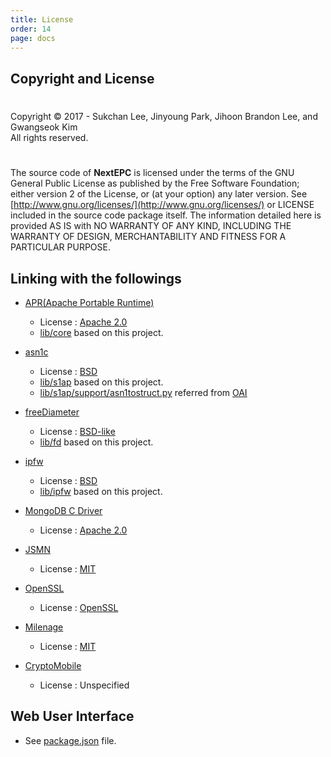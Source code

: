 ```yaml
---
title: License
order: 14
page: docs
---
```



## Copyright and License

#
Copyright © 2017 - Sukchan Lee, Jinyoung Park, Jihoon Brandon Lee, and Gwangseok Kim  
All rights reserved.  
#
The source code of **NextEPC** is licensed under the terms of the GNU General Public License as published by the Free Software Foundation; either version 2 of the License, or (at your option) any later version. See [http://www.gnu.org/licenses/](http://www.gnu.org/licenses/) or LICENSE included in the source code package itself. The information detailed here is provided AS IS with NO WARRANTY OF ANY KIND, INCLUDING THE WARRANTY OF DESIGN, MERCHANTABILITY AND FITNESS FOR A PARTICULAR PURPOSE.

## Linking with the followings

- [APR(Apache Portable Runtime)](https://apr.apache.org/)
    - License : [Apache 2.0](http://www.apache.org/licenses/LICENSE-2.0)
    - [lib/core](https://github.com/acetcom/nextepc/tree/master/lib/core) based on this project.


- [asn1c](http://lionet.info/asn1c/)
    - License : [BSD](http://lionet.info/asn1c/asn1c-license.txt)
    - [lib/s1ap](https://github.com/acetcom/nextepc/tree/master/lib/s1ap) based on this project.
    - [lib/s1ap/support/asn1tostruct.py](https://github.com/acetcom/nextepc/tree/master/lib/s1ap/support/asn1tostruct.py) referred from [OAI](http://www.openairinterface.org/)


- [freeDiameter](http://www.freediameter.net/)
    - License : [BSD-like](http://www.freediameter.net/trac/browser/freeDiameter/LICENSE)
    - [lib/fd](https://github.com/acetcom/nextepc/tree/master/lib/fd) based on this project.


- [ipfw](https://www.freebsd.org/cgi/man.cgi?ipfw)
    - License : [BSD](https://www.freebsd.org/copyright/freebsd-license.html)
    - [lib/ipfw](https://github.com/acetcom/nextepc/tree/master/lib/ipfw) based on this project.


- [MongoDB C Driver](http://mongoc.org/)
    - License : [Apache 2.0](http://www.apache.org/licenses/LICENSE-2.0)


- [JSMN](http://zserge.com/jsmn.html)
    - License : [MIT](https://opensource.org/licenses/mit-license.php)


- [OpenSSL](https://www.openssl.org/)
    - License : [OpenSSL](https://www.openssl.org/source/license.html)


- [Milenage](http://web.mit.edu/freebsd/head/contrib/wpa/src/crypto/milenage.c)
    - License : [MIT](https://opensource.org/licenses/mit-license.php)


- [CryptoMobile](https://github.com/mitshell/CryptoMobile)
    - License : Unspecified


## Web User Interface

- See [package.json](https://github.com/acetcom/nextepc/tree/master/webui/package.json) file. 
